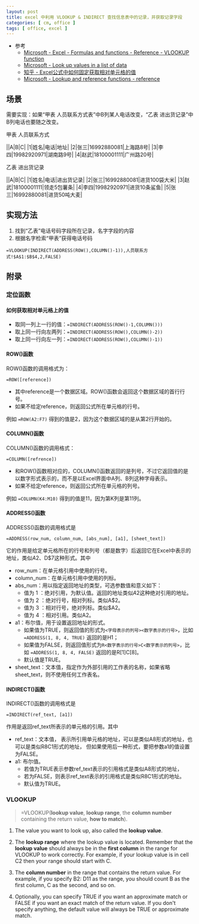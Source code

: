```yaml
---
layout: post
title: excel 中利用 VLOOKUP & INDIRECT 查找信息表中的记录，并获取记录字段
categories: [ cm, office ]
tags: [ office, excel ]
---
```


* 参考
  * [Microsoft - Excel - Formulas and functions - Reference - VLOOKUP function](https://support.office.com/en-us/article/VLOOKUP-function-0BBC8083-26FE-4963-8AB8-93A18AD188A1)
  * [Microsoft - Look up values in a list of data](https://support.office.com/en-us/article/Look-up-values-in-a-list-of-data-c249efc5-5847-4329-bfee-ecffead5ef88)
  * [知乎 - Excel公式中如何固定获取相对单元格的值](https://zhuanlan.zhihu.com/p/29887818)
  * [Microsoft - Lookup and reference functions - reference](https://support.office.com/en-us/article/Lookup-and-reference-functions-reference-8aa21a3a-b56a-4055-8257-3ec89df2b23e?ui=en-US&rs=en-US&ad=US)

## 场景

需要实现：如果“甲表 人员联系方式表”中B列某人电话改变，“乙表 进出货记录”中B列电话也要随之改变。

甲表 人员联系方式

||A|B|C|
|1|姓名|电话|地址|
|2|张三|16992880081|上海路8号|
|3|李四|19982920971|湖南路9号|
|4|赵武|18100001111|广州路20号|


乙表 进出货记录

||A|B|C|
|1|姓名|电话|进出货记录|
|2|张三|16992880081|进货100袋大米|
|3|赵武|18100001111|领走5包薯条|
|4|李四|19982920971|进货10条鲨鱼|
|5|张三|16992880081|进货50吨大麦|


## 实现方法

1. 找到“乙表”电话号码字段所在记录，名字字段的内容
2. 根据名字检索“甲表”获得电话号码

~~~
=VLOOKUP(INDIRECT(ADDRESS(ROW(),COLUMN()-1)),人员联系方式!$A$1:$B$4,2,FALSE)
~~~


## 附录

### 定位函数

#### 如何获取相对单元格上的值

* 取同一列上一行的值：`=INDIRECT(ADDRESS(ROW()-1,COLUMN()))`
* 取上同一行向左两列：`=INDIRECT(ADDRESS(ROW(),COLUMN()-2))`
* 取上同一行向左一列：`=INDIRECT(ADDRESS(ROW(),COLUMN()-1))`

#### ROW()函数

ROW()函数的调用格式为：

~~~
=ROW([reference])
~~~

* 其中reference是一个数据区域。ROW()函数会返回这个数据区域的首行行号。
* 如果不给定reference，则返回公式所在单元格的行号。

例如 `=ROW(A2:F7)` 得到的值是2，因为这个数据区域的是从第2行开始的。


#### COLUMN()函数

COLUMN()函数的调用格式： 

~~~
=COLUMN([refrence])
~~~

* 和ROW()函数相对应的，COLUMN()函数返回的是列号，不过它返回值的是以数字形式表示的，而不是以Excel界面中A列、B列这种字母表示。
* 如果不给定reference，则返回公式所在单元格的列号。

例如 `=COLUMN(K4:M10)` 得到的值是11，因为第K列是第11列。



#### ADDRESS()函数

ADDRESS()函数的调用格式是

~~~
=ADDRESS(row_num, column_num, [abs_num], [a1], [sheet_text])
~~~

它的作用是给定单元格所在的行号和列号（都是数字）后返回它在Excel中表示的地址，类似$A$2、D$7这种形式。其中

* row_num：在单元格引用中使用的行号。
* column_num：在单元格引用中使用的列标。
* abs_num：用以指定返回地址的类型，可选参数值和意义如下：
  * 值为 1 ：绝对引用，为默认值。返回的地址类似$A$2这种绝对引用的地址。
  * 值为 2 ：绝对行号，相对列标。类似A$2。
  * 值为 3 ：相对行号，绝对列标。类似$A2。
  * 值为 4 ：相对引用。类似A2。
* a1：布尔值，用于设置返回地址的形式。
  * 如果值为TRUE，则返回值的形式为`<字母表示的列号><数字表示的行号>`，比如 `=ADDRESS(1, 8, 4, TRUE)` 返回的是H1；
  * 如果值为FALSE，则返回值形式为`R<数字表示的行号>C<数字表示的列号>`，比如 `=ADDRESS(1, 8, 4, FALSE)` 返回的是R[1]C[8]。
  * 默认值是TRUE。
* sheet_text：文本值，指定作为外部引用的工作表的名称，如果省略 sheet_text，则不使用任何工作表名。

#### INDIRECT()函数

INDIRECT()函数的调用格式是

~~~
=INDIRECT(ref_text, [a1])
~~~

作用是返回ref_text所表示的单元格的引用。其中

* ref_text：文本值，
  表示所引用单元格的地址，可以是类似A8形式的地址，也可以是类似R8C1形式的地址，
  但如果使用后一种形式，要把参数a1的值设置为FALSE。
* a1: 布尔值。
  * 若值为TRUE表示参数ref_text表示的引用格式是类似A8形式的地址，
  * 若为FALSE，则表示ref_text表示的引用格式是类似R8C1形式的地址。
  * 默认值为TRUE。


### VLOOKUP 


>=VLOOKUP(**lookup value**, **lookup range**, the **column number** containing the return value, **how to match**).


1. The value you want to look up, also called the **lookup value**.

2. The **lookup range** where the lookup value is located. Remember that the **lookup value** should always be in the __first column__ in the range for VLOOKUP to work correctly. For example, if your lookup value is in cell C2 then your range should start with C.

3. The **column number** in the range that contains the return value. For example, if you specify B2: D11 as the range, you should count B as the first column, C as the second, and so on.

4. Optionally, you can specify TRUE if you want an approximate match or FALSE if you want an exact match of the return value. If you don't specify anything, the default value will always be TRUE or approximate match.














